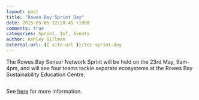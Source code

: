 ```yaml
---
layout: post
title: "Rowes Bay Sprint Day"
date: 2015-05-05 12:20:45 +1000
comments: true
categories: Sprint, IoT, Events
author: Ashley Gillman
external-url: {{ site.url }}/tcc-sprint-day
---
```


The Rowes Bay Sensor Network Sprint will be held on the 23rd May, 9am-4pm, and will see four teams tackle separate ecosystems at the Rowes Bay Sustainability Education Centre.

<img src="http://maps.googleapis.com/maps/api/staticmap?zoom=18&center=-19.2345%2C146.7841&maptype=satellite&markers=icon:{{ site.url }}/images/beach12.png%7Cshadow:true%7C-19.2343%2C146.78406&markers=icon:{{ site.url }}/images/tree164.png%7Cshadow:true%7C-19.2349%2C146.78345&markers=icon:{{ site.url }}/images/grass.png%7Cshadow:true%7C-19.2352%2C146.7833&markers=icon:{{ site.url }}/images/sea1.png%7Cshadow:true%7C-19.23455%2C146.7845&size=640x320&scale=2" alt="">

See [here](/tcc-sprint-day) for more information.
